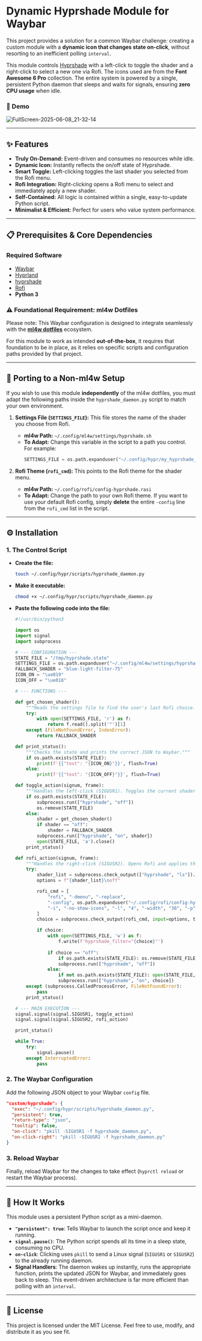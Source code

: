 # Dynamic Hyprshade Module for Waybar

This project provides a solution for a common Waybar challenge: creating a custom module with a **dynamic icon that changes state on-click**, without resorting to an inefficient polling `interval`.

This module controls [Hyprshade](https://github.com/loqusion/hyprshade) with a left-click to toggle the shader and a right-click to select a new one via Rofi. The icons used are from the **Font Awesome 6 Pro** collection. The entire system is powered by a single, persistent Python daemon that sleeps and waits for signals, ensuring **zero CPU usage** when idle.

### 🎥 Demo

![FullScreen-2025-06-08_21-32-14](https://github.com/user-attachments/assets/384aa71a-586b-45c5-893a-94218e6f92e8)

---

## ✨ Features

*   **Truly On-Demand:** Event-driven and consumes no resources while idle.
*   **Dynamic Icon:** Instantly reflects the on/off state of Hyprshade.
*   **Smart Toggle:** Left-clicking toggles the last shader you selected from the Rofi menu.
*   **Rofi Integration:** Right-clicking opens a Rofi menu to select and immediately apply a new shader.
*   **Self-Contained:** All logic is contained within a single, easy-to-update Python script.
*   **Minimalist & Efficient:** Perfect for users who value system performance.

---

## 📋 Prerequisites & Core Dependencies

### Required Software
*   [Waybar](https://github.com/Alexays/Waybar)
*   [Hyprland](https://hyprland.org/)
*   [hyprshade](https://github.com/loqusion/hyprshade)
*   [Rofi](https://github.com/davatorium/rofi)
*   **Python 3**

### ⚠️ Foundational Requirement: ml4w Dotfiles

Please note: This Waybar configuration is designed to integrate seamlessly with the **[ml4w dotfiles](https://github.com/ml4w/dotfiles)** ecosystem.

For this module to work as intended **out-of-the-box**, it requires that foundation to be in place, as it relies on specific scripts and configuration paths provided by that project.

---

## 🔧 Porting to a Non-ml4w Setup

If you wish to use this module **independently** of the ml4w dotfiles, you must adapt the following paths inside the `hyprshade_daemon.py` script to match your own environment.

1.  **Settings File (`SETTINGS_FILE`):** This file stores the name of the shader you choose from Rofi.
    *   **ml4w Path:** `~/.config/ml4w/settings/hyprshade.sh`
    *   **To Adapt:** Change this variable in the script to a path you control. For example:
        ```python
        SETTINGS_FILE = os.path.expanduser("~/.config/hypr/my_hyprshade_settings.sh")
        ```

2.  **Rofi Theme (`rofi_cmd`):** This points to the Rofi theme for the shader menu.
    *   **ml4w Path:** `~/.config/rofi/config-hyprshade.rasi`
    *   **To Adapt:** Change the path to your own Rofi theme. If you want to use your default Rofi config, simply **delete** the entire `-config` line from the `rofi_cmd` list in the script.

---

## ⚙️ Installation

### 1. The Control Script

*   **Create the file:**
    ```bash
    touch ~/.config/hypr/scripts/hyprshade_daemon.py
    ```

*   **Make it executable:**
    ```bash
    chmod +x ~/.config/hypr/scripts/hyprshade_daemon.py
    ```

*   **Paste the following code into the file:**

    ```python
    #!/usr/bin/python3

    import os
    import signal
    import subprocess

    # --- CONFIGURATION ---
    STATE_FILE = "/tmp/hyprshade.state"
    SETTINGS_FILE = os.path.expanduser("~/.config/ml4w/settings/hyprshade.sh")
    FALLBACK_SHADER = "blue-light-filter-75"
    ICON_ON = "\ue019"
    ICON_OFF = "\ue018"

    # --- FUNCTIONS ---

    def get_chosen_shader():
        """Reads the settings file to find the user's last Rofi choice."""
        try:
            with open(SETTINGS_FILE, 'r') as f:
                return f.read().split('"')[1]
        except (FileNotFoundError, IndexError):
            return FALLBACK_SHADER

    def print_status():
        """Checks the state and prints the correct JSON to Waybar."""
        if os.path.exists(STATE_FILE):
            print(f'{{"text": "{ICON_ON}"}}', flush=True)
        else:
            print(f'{{"text": "{ICON_OFF}"}}', flush=True)

    def toggle_action(signum, frame):
        """Handles the left-click (SIGUSR1). Toggles the current shader."""
        if os.path.exists(STATE_FILE):
            subprocess.run(["hyprshade", "off"])
            os.remove(STATE_FILE)
        else:
            shader = get_chosen_shader()
            if shader == "off":
                shader = FALLBACK_SHADER
            subprocess.run(["hyprshade", "on", shader])
            open(STATE_FILE, 'a').close()
        print_status()

    def rofi_action(signum, frame):
        """Handles the right-click (SIGUSR2). Opens Rofi and applies the choice."""
        try:
            shader_list = subprocess.check_output(["hyprshade", "ls"]).decode('utf-8').strip()
            options = f"{shader_list}\noff"

            rofi_cmd = [
                "rofi", "-dmenu", "-replace",
                "-config", os.path.expanduser("~/.config/rofi/config-hyprshade.rasi"),
                "-i", "-no-show-icons", "-l", "4", "-width", "30", "-p", "Hyprshade"
            ]
            choice = subprocess.check_output(rofi_cmd, input=options, text=True).strip()

            if choice:
                with open(SETTINGS_FILE, 'w') as f:
                    f.write(f'hyprshade_filter="{choice}"')
                
                if choice == "off":
                    if os.path.exists(STATE_FILE): os.remove(STATE_FILE)
                    subprocess.run(["hyprshade", "off"])
                else:
                    if not os.path.exists(STATE_FILE): open(STATE_FILE, 'a').close()
                    subprocess.run(["hyprshade", "on", choice])
        except (subprocess.CalledProcessError, FileNotFoundError):
            pass
        print_status()

    # --- MAIN EXECUTION ---
    signal.signal(signal.SIGUSR1, toggle_action)
    signal.signal(signal.SIGUSR2, rofi_action)

    print_status()

    while True:
        try:
            signal.pause()
        except InterruptedError:
            pass
    ```

### 2. The Waybar Configuration

Add the following JSON object to your Waybar `config` file.

```json
"custom/hyprshade": {
  "exec": "~/.config/hypr/scripts/hyprshade_daemon.py",
  "persistent": true,
  "return-type": "json",
  "tooltip": false,
  "on-click": "pkill -SIGUSR1 -f hyprshade_daemon.py",
  "on-click-right": "pkill -SIGUSR2 -f hyprshade_daemon.py"
}
```

### 3. Reload Waybar

Finally, reload Waybar for the changes to take effect (`hyprctl reload` or restart the Waybar process).

---

## 🧠 How It Works

This module uses a persistent Python script as a mini-daemon.
*   **`"persistent": true`**: Tells Waybar to launch the script once and keep it running.
*   **`signal.pause()`**: The Python script spends all its time in a sleep state, consuming no CPU.
*   **`on-click`**: Clicking uses `pkill` to send a Linux signal (`SIGUSR1` or `SIGUSR2`) to the already running daemon.
*   **Signal Handlers**: The daemon wakes up instantly, runs the appropriate function, prints the updated JSON for Waybar, and immediately goes back to sleep. This event-driven architecture is far more efficient than polling with an `interval`.

---

## 📜 License

This project is licensed under the MIT License. Feel free to use, modify, and distribute it as you see fit.
